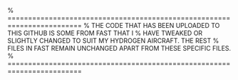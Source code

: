 % ========================================================================
% THE CODE THAT HAS BEEN UPLOADED TO THIS GITHUB IS SOME FROM FAST THAT I
% HAVE TWEAKED OR SLIGHTLY CHANGED TO SUIT MY HYDROGEN AIRCRAFT. THE REST
% FILES IN FAST REMAIN UNCHANGED APART FROM THESE SPECIFIC FILES.
% ========================================================================
